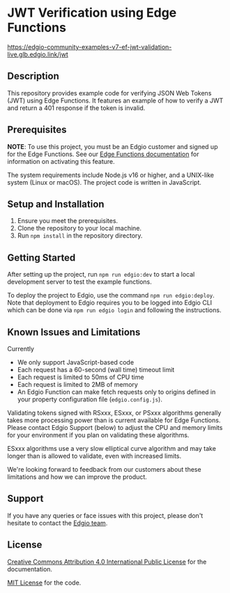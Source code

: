 # JWT Verification using Edge Functions

https://edgio-community-examples-v7-ef-jwt-validation-live.glb.edgio.link/jwt

## Description

This repository provides example code for verifying JSON Web Tokens (JWT) using Edge Functions. It features an example of how to verify a JWT and return a 401 response if the token is invalid.

## Prerequisites

**NOTE**: To use this project, you must be an Edgio customer and signed up for the Edge Functions. See our [Edge Functions documentation](https://docs.edg.io/guides/v7/edge-functions) for information on activating this feature.

The system requirements include Node.js v16 or higher, and a UNIX-like system (Linux or macOS). The project code is written in JavaScript.

## Setup and Installation

1. Ensure you meet the prerequisites.
2. Clone the repository to your local machine.
3. Run `npm install` in the repository directory.

## Getting Started

After setting up the project, run `npm run edgio:dev` to start a local development server to test the example functions.

To deploy the project to Edgio, use the command `npm run edgio:deploy`. Note that deployment to Edgio requires you to be
logged into Edgio CLI which can be done via `npm run edgio login` and following the instructions.

## Known Issues and Limitations

Currently

* We only support JavaScript-based code
* Each request has a 60-second (wall time) timeout limit
* Each request is limited to 50ms of CPU time
* Each request is limited to 2MB of memory
* An Edgio Function can make fetch requests only to origins defined in your property configuration
  file (`edgio.config.js`).

Validating tokens signed with RSxxx, ESxxx, or PSxxx algorithms generally takes more processing power than is current available for Edge Functions. Please contact Edgio Support (below) to adjust the CPU and memory limits for your environment if you plan on validating these algorithms.

ESxxx algorithms use a very slow elliptical curve algorithm and may take longer than is allowed to validate, even with increased limits.

We're looking forward to feedback from our customers about these limitations and how we can improve the product.

## Support

If you have any queries or face issues with this project, please don't hesitate to contact
the [Edgio team](https://edg.io/contact-support/).

## License

[Creative Commons Attribution 4.0 International Public License](LICENSE-CONTENT) for the documentation.

[MIT License](LICENSE-CODE) for the code.
